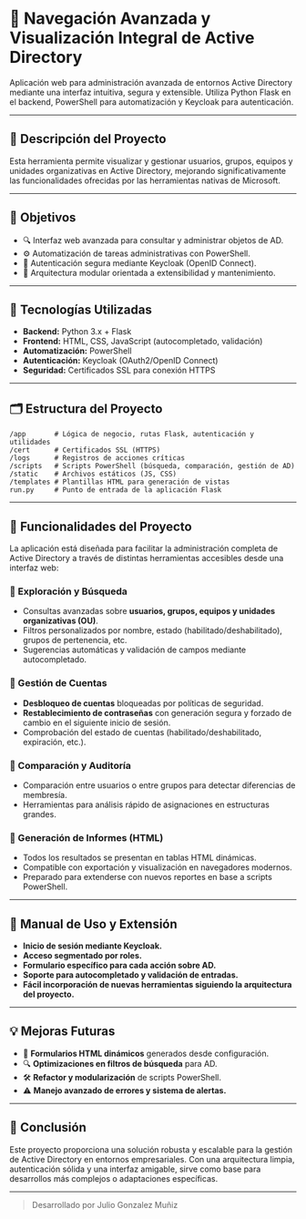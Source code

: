 # 🎄 Navegación Avanzada y Visualización Integral de Active Directory

Aplicación web para administración avanzada de entornos Active Directory mediante una interfaz intuitiva, segura y extensible. Utiliza Python Flask en el backend, PowerShell para automatización y Keycloak para autenticación.

---

## 🚀 Descripción del Proyecto

Esta herramienta permite visualizar y gestionar usuarios, grupos, equipos y unidades organizativas en Active Directory, mejorando significativamente las funcionalidades ofrecidas por las herramientas nativas de Microsoft.

---

## 🎯 Objetivos

- 🔍 Interfaz web avanzada para consultar y administrar objetos de AD.
- ⚙️ Automatización de tareas administrativas con PowerShell.
- 🔐 Autenticación segura mediante Keycloak (OpenID Connect).
- 🧱 Arquitectura modular orientada a extensibilidad y mantenimiento.

---

## 🧰 Tecnologías Utilizadas

- **Backend:** Python 3.x + Flask  
- **Frontend:** HTML, CSS, JavaScript (autocompletado, validación)  
- **Automatización:** PowerShell  
- **Autenticación:** Keycloak (OAuth2/OpenID Connect)  
- **Seguridad:** Certificados SSL para conexión HTTPS

---

## 🗂️ Estructura del Proyecto

```
/app       # Lógica de negocio, rutas Flask, autenticación y utilidades
/cert      # Certificados SSL (HTTPS)
/logs      # Registros de acciones críticas
/scripts   # Scripts PowerShell (búsqueda, comparación, gestión de AD)
/static    # Archivos estáticos (JS, CSS)
/templates # Plantillas HTML para generación de vistas
run.py     # Punto de entrada de la aplicación Flask
```

---

## 🧩 Funcionalidades del Proyecto

La aplicación está diseñada para facilitar la administración completa de Active Directory a través de distintas herramientas accesibles desde una interfaz web:

### 🔎 Exploración y Búsqueda

- Consultas avanzadas sobre **usuarios, grupos, equipos y unidades organizativas (OU)**.
- Filtros personalizados por nombre, estado (habilitado/deshabilitado), grupos de pertenencia, etc.
- Sugerencias automáticas y validación de campos mediante autocompletado.

### 👤 Gestión de Cuentas

- **Desbloqueo de cuentas** bloqueadas por políticas de seguridad.
- **Restablecimiento de contraseñas** con generación segura y forzado de cambio en el siguiente inicio de sesión.
- Comprobación del estado de cuentas (habilitado/deshabilitado, expiración, etc.).

### 🧮 Comparación y Auditoría

- Comparación entre usuarios o entre grupos para detectar diferencias de membresía.
- Herramientas para análisis rápido de asignaciones en estructuras grandes.

### 📑 Generación de Informes (HTML)

- Todos los resultados se presentan en tablas HTML dinámicas.
- Compatible con exportación y visualización en navegadores modernos.
- Preparado para extenderse con nuevos reportes en base a scripts PowerShell.

---

## 🧪 Manual de Uso y Extensión

- **Inicio de sesión mediante Keycloak.**
- **Acceso segmentado por roles.**
- **Formulario específico para cada acción sobre AD.**
- **Soporte para autocompletado y validación de entradas.**
- **Fácil incorporación de nuevas herramientas siguiendo la arquitectura del proyecto.**

---

## 💡 Mejoras Futuras

- 📄 **Formularios HTML dinámicos** generados desde configuración.
- 🔍 **Optimizaciones en filtros de búsqueda** para AD.
- 🛠️ **Refactor y modularización** de scripts PowerShell.
- ⚠️ **Manejo avanzado de errores y sistema de alertas.**

---

## 🏁 Conclusión

Este proyecto proporciona una solución robusta y escalable para la gestión de Active Directory en entornos empresariales. Con una arquitectura limpia, autenticación sólida y una interfaz amigable, sirve como base para desarrollos más complejos o adaptaciones específicas.

---

> Desarrollado por Julio Gonzalez Muñiz
